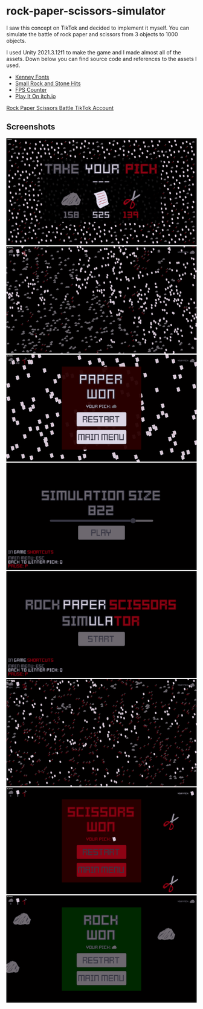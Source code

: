 # rock-paper-scissors-simulator
I saw this concept on TikTok and decided to implement it myself. You can simulate the battle of rock paper and scissors from 3 objects to 1000 objects.

I used Unity 2021.3.12f1 to make the game and I made almost all of the assets. Down below you can find source code and references to the assets I used.

*   [Kenney Fonts](https://www.kenney.nl/assets/kenney-fonts)
*   [Small Rock and Stone Hits](https://freesound.org/people/lolamadeus/sounds/179365/)
*   [FPS Counter](https://sharpcoderblog.com/blog/unity-fps-counter)
*   [Play It On itch.io](https://rock0n.itch.io/rock-paper-scissors-simulator)


[Rock Paper Scissors Battle TikTok Account](https://www.tiktok.com/@rockpaperscissorsbattle?_t=8YN2M8vT3if&_r=1)

## Screenshots
![Take Your Pick](/Screenshots/take%20your%20pick.png)
![Battle](/Screenshots/battle1.png)
![Lose 2](/Screenshots/lose2.png)
![Simulation Size](/Screenshots/sim%20size.png)
![Title Scene](/Screenshots/title%20scene.png)
![Battle](/Screenshots/battle2.png)
![Lose](/Screenshots/lose.png)
![Win](/Screenshots/win.png)

